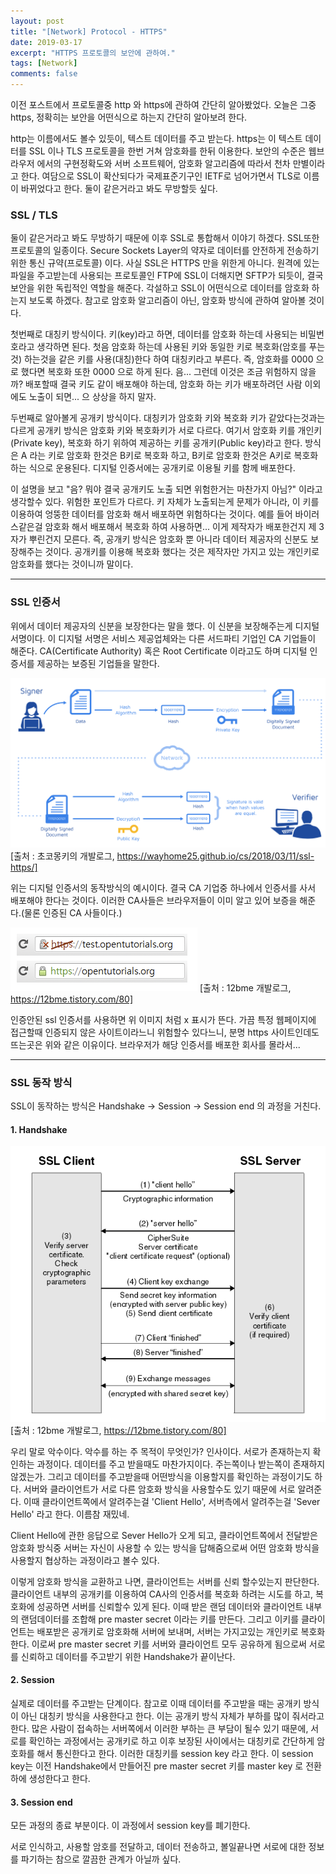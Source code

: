 ```yaml
---
layout: post
title: "[Network] Protocol - HTTPS"
date: 2019-03-17
excerpt: "HTTPS 프로토콜의 보안에 관하여."
tags: [Network]
comments: false
---
```


이전 포스트에서 프로토콜중 http 와 https에 관하여 간단히 알아봤었다. 오늘은 그중 https, 정확히는 보안을
어떤식으로 하는지 간단히 알아보려 한다.

http는 이름에서도 볼수 있듯이, 텍스트 데이터를 주고 받는다. https는 이 텍스트 데이터를 SSL 이나 TLS 프로토콜을 한번 거쳐 암호화를 한뒤 이용한다. 보안의 수준은 웹브라우저 에서의 구현정확도와 서버 소프트웨어, 암호화 알고리즘에 따라서 천차 만별이라고 한다. 여담으로 SSL이 확산되다가 국제표준기구인 IETF로 넘어가면서 TLS로 이름이 바뀌었다고 한다. 둘이 같은거라고 봐도 무방할듯 싶다.

### SSL / TLS

둘이 같은거라고 봐도 무방하기 때문에 이후 SSL로 통합해서 이야기 하겠다. SSL또한 프로토콜의 일종이다. Secure Sockets Layer의 약자로 데이터를 안전하게 전송하기 위한 통신 규약(프로토콜) 이다. 사실 SSL은 HTTPS 만을 위한게 아니다. 원격에 있는 파일을 주고받는데 사용되는 프로토콜인 FTP에 SSL이 더해지면 SFTP가 되듯이, 결국 보안을 위한 독립적인 역할을 해준다. 각설하고 SSL이 어떤식으로 데이터를 암호화 하는지 보도록 하겠다. 참고로 암호화 알고리즘이 아닌, 암호화 방식에 관하여 알아볼 것이다.

첫번째로 대칭키 방식이다. 키(key)라고 하면, 데이터를 암호화 하는데 사용되는 비밀번호라고 생각하면 된다. 첫음 암호화 하는데 사용된 키와 동일한 키로 복호화(암호를 푸는 것) 하는것을 같은 키를 사용(대칭)한다 하여 대칭키라고 부른다. 즉, 암호화를 0000 으로 했다면 복호화 또한 0000 으로 하게 된다. 음... 그런데 이것은 조금 위험하지 않을까? 배포할때 결국 키도 같이 배포해야 하는데, 암호화 하는 키가 배포하려던 사람 이외에도 노출이 되면... 으 상상을 하지 말자.

두번째로 알아볼게 공개키 방식이다. 대칭키가 암호화 키와 복호화 키가 같았다는것과는 다르게 공개키 방식은 암호화 키와 복호화키가 서로 다르다. 여기서 암호화 키를 개인키(Private key), 복호화 하기 위하여 제공하는 키를 공개키(Public key)라고 한다. 방식은 A 라는 키로 암호화 한것은 B키로 복호화 하고, B키로 암호화 한것은 A키로 복호화 하는 식으로 운용된다. 디지털 인증서에는 공개키로 이용될 키를 함께 배포한다.

이 설명을 보고 "음? 뭐야 결국 공개키도 노출 되면 위험한거는 마찬가지 아님?" 이라고 생각할수 있다. 위험한 포인트가 다르다. 키 자체가 노출되는게 문제가 아니라, 이 키를 이용하여 엉뚱한 데이터를 암호화 해서 배포하면 위험하다는 것이다. 예를 들어 바이러스같은걸 암호화 해서 배포해서 복호화 하여 사용하면... 이게 제작자가 배포한건지 제 3자가 뿌린건지 모른다. 즉, 공개키 방식은 암호화 뿐 아니라 데이터 제공자의 신분도 보장해주는 것이다. 공개키를 이용해 복호화 했다는 것은 제작자만 가지고 있는 개인키로 암호화를 했다는 것이니까 말이다.

---

### SSL 인증서
위에서 데이터 제공자의 신분을 보장한다는 말을 했다. 이 신분을 보장해주는게 디지털 서명이다. 이 디지털 서명은 서비스 제공업체와는 다른 서드파티 기업인 CA 기업들이 해준다. CA(Certificate Authority) 혹은 Root Certificate 이라고도 하며 디지털 인증서를 제공하는 보증된 기업들을 말한다.

![sslsign](/assets/img/ssl/sslsign.png)
[출처 : 초코몽키의 개발로그, https://wayhome25.github.io/cs/2018/03/11/ssl-https/]

위는 디지털 인증서의 동작방식의 예시이다. 결국 CA 기업중 하나에서 인증서를 사서 배포해야 한다는 것이다. 이러한 CA사들은 브라우저들이 이미 알고 있어 보증을 해준다.(물론 인증된 CA 사들이다.)

![ca](/assets/img/ssl/ca.PNG)
[출처 : 12bme 개발로그, https://12bme.tistory.com/80]

인증안된 ssl 인증서를 사용하면 위 이미지 처럼 x 표시가 뜬다. 가끔 특정 웹페이지에 접근할때 인증되지 않은 사이트이라느니 위험할수 있다느니, 분명 https 사이트인데도 뜨는곳은 위와 같은 이유이다. 브라우저가 해당 인증서를 배포한 회사를 몰라서...

---

### SSL 동작 방식

SSL이 동작하는 방식은 Handshake -> Session -> Session end 의 과정을 거친다.

#### 1. Handshake
![handshake](/assets/img/ssl/handshake.PNG)
[출처 : 12bme 개발로그, https://12bme.tistory.com/80]

우리 말로 악수이다. 악수를 하는 주 목적이 무엇인가? 인사이다. 서로가 존재하는지 확인하는 과정이다. 데이터를 주고 받을때도 마찬가지이다. 주는쪽이나 받는쪽이 존재하지 않겠는가. 그리고 데이터를 주고받을때 어떤방식을 이용할지를 확인하는 과정이기도 하다. 서버와 클라이언트가 서로 다른 암호화 방식을 사용할수도 있기 때문에 서로 알려준다. 이때 클라이언트쪽에서 알려주는걸 'Client Hello', 서버측에서 알려주는걸 'Sever Hello' 라고 한다. 이름참 재밌네.

Client Hello에 관한 응답으로 Sever Hello가 오게 되고, 클라이언트쪽에서 전달받은 암호화 방식중 서버는 자신이 사용할 수 있는 방식을 답해줌으로써 어떤 암호화 방식을 사용할지 협상하는 과정이라고 볼수 있다.

이렇게 암호화 방식을 교환하고 나면, 클라이언트는 서버를 신뢰 할수있는지 판단한다. 클라이언트 내부의 공개키를 이용하여 CA사의 인증서를 복호화 하려는 시도를 하고, 복호화에 성공하면 서버를 신뢰할수 있게 된다. 이때 받은 랜덤 데이터와 클라이언트 내부의 랜덤데이터를 조합해 pre master secret 이라는 키를 만든다. 그리고 이키를 클라이언트는 배포받은 공개키로 암호화해 서버에 보내며, 서버는 가지고있는 개인키로 복호화 한다. 이로써 pre master secret 키를 서버와 클라이언트 모두 공유하게 됨으로써 서로를 신뢰하고 데이터를 주고받기 위한 Handshake가 끝이난다.

#### 2. Session
실제로 데이터를 주고받는 단계이다. 참고로 이때 데이터를 주고받을 때는 공개키 방식이 아닌 대칭키 방식을 사용한다고 한다. 이는 공개키 방식 자체가 부하를 많이 줘서라고 한다. 많은 사람이 접속하는 서버쪽에서 이러한 부하는 큰 부담이 될수 있기 때문에, 서로를 확인하는 과정에서는 공개키로 하고 이후 보장된 사이에서는 대칭키로 간단하게 암호화를 해서 통신한다고 한다. 이러한 대칭키를 session key 라고 한다. 이 session key는 이전 Handshake에서 만들어진 pre master secret 키를 master key 로 전환하에 생성한다고 한다.

#### 3. Session end
모든 과정의 종료 부분이다. 이 과정에서 session key를 폐기한다.

서로 인식하고, 사용할 암호를 전달하고, 데이터 전송하고, 볼일끝나면 서로에 대한 정보를 파기하는 참으로 깔끔한 관계가 아닐까 싶다.
